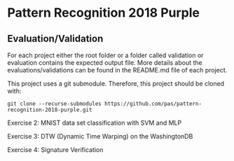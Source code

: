 # Pattern Recognition 2018 Purple

## Evaluation/Validation
For each project either the root folder or a folder called validation or evaluation contains the expected output file. 
More details about the evaluations/validations can be found in the README.md file of each project.

This project uses a git submodule. Therefore, this project should be cloned with:

    git clone --recurse-submodules https://github.com/pas/pattern-recognition-2018-purple.git


Exercise 2: MNIST data set classification with SVM and MLP

Exercise 3: DTW (Dynamic Time Warping) on the WashingtonDB

Exercise 4: Signature Verification
